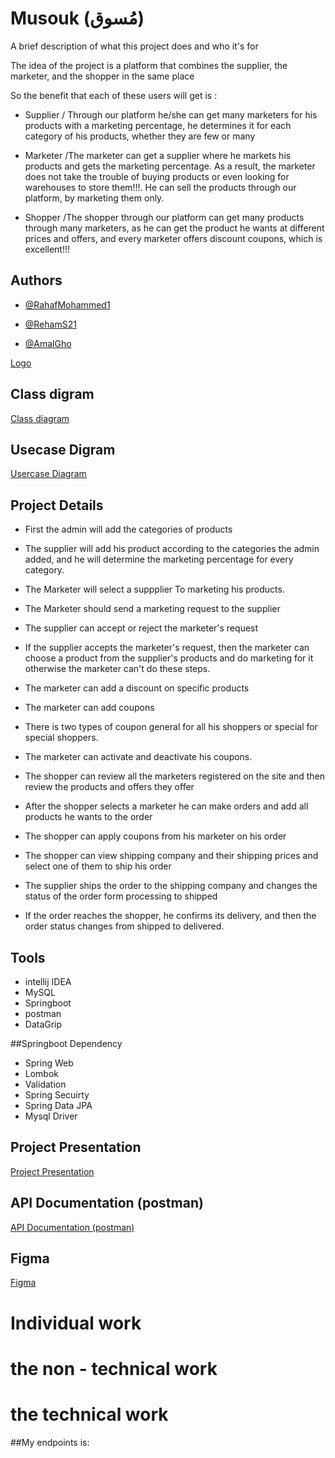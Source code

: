 
# Musouk  (مُسوق)

A brief description of what this project does and who it's for

The idea of the project is a platform that combines the supplier, the marketer, and the shopper in the same place

So the benefit that each of these users will get is :
* Supplier / Through our platform he/she can get many marketers for his products with a marketing percentage, he determines it for each category of his products, whether they are few or many

* Marketer /The marketer can get a supplier where he markets his products and gets the marketing percentage. As a result, the marketer does not take the trouble of buying products or even looking for warehouses to store them!!!. He can sell the products through our platform, by marketing them only.

* Shopper /The shopper through our platform can get many products through many marketers, as he can get the product he wants at different prices and offers, and every marketer offers discount coupons, which is excellent!!!











## Authors

- [@RahafMohammed1](https://www.github.com/RahafMohammed1)

- [@RehamS21](https://github.com/RehamS21/Portfolio)

- [@AmalGho](https://github.com/AmalGho)



[Logo](https://app.gemoo.com/share/image-annotation/559539705626505216?codeId=vJ9lLwN5xNLmg&origin=imageurlgenerator)

## Class digram 

[Class diagram](https://viewer.diagrams.net/?tags=%7B%7D&highlight=0000ff&edit=_blank&layers=1&nav=1&title=Mosawiq%20Diagram.drawio#R7V1bk5u4Ev41rsp5sIs7%2BHEum91UbSqpTPZcnlKMkcdssGEBZ2by64%2FEzZhuDLaR8MRKJRUbJMD0162%2BqXui361ffo%2FdaPUx9Egw0RTvZaLfTzRNmxs2%2FY8dec2P6I4%2Bz488xb6XH1N2Bx78n6QYWB7d%2Bh5J9gamYRikflQcVPODi3CzIYt075gbx%2BHz%2FrBlGHh7ByL3iYADDws3gEf%2F43vpKj%2FqaPbu%2BB%2FEf1oVdzYdPT%2BxdsuxxVMnK9cLn%2FcOkZf0fbhJiyf8TOK1uyGblJ756MbfSTwxf1ulKfuhNxPtPf27ZKNnT2H4FBA38pPZIlzTw4uEDnm%2FdNd%2BwF5z7UK3xYXo7fTfJvpdHIZp%2Fmn9ckcCRqt9KrxvOVu9hphdt8eEu68fvr58%2BuNW03983f775z2Jgj%2BmxVV%2BuMG2eL1%2FJfnT0feTvpbvPHn21wH9BRP9lv3ih%2BKMSr%2B7gf%2B0oZ8X9DHoTP32B4lTn5LrpjiRhhE9ulj5gfen%2Bxpu2cMmqbv4Xn67XYWx%2F5Ne1g2Ka9LTcVogT7P2RjywmfSwQo%2FGJKFjPpdvQG0c%2Bui%2B7A38003S4sAiDAI3SvzH6mes3fjJ39yGaUoJmA96XvkpeYjcBRvzTLmJPUi6Lh8Svv%2FyZdIXQF5qhwp6%2FE7CNUnjVzqkODt1zHxKwYtTTbULJD7voK1axbFVDdaqZRQsVYD1qbr6DgP0QwGDIyChAUhMiykU88oHSuUnBCH0F6cZ5eLwO7kLg5BC4X4T5pDxg6BxqERNQJZpK2YS%2Bu79zdOf2Zh7Y3fkS%2FEe2KGQzl0GGR%2BvfM8jG0bvMHVTNycuo2QU%2BgVTm7f0L32dd8rMnJj0we%2Fod3X3nf5lw%2BP0LtzQ3%2BL6GW0JRc4zYeg5HhQH2a4bKQUyKBf0gkU5bnBU6CgqtlRYbNw1ybHxkMaUOBIaYqFhaiNDw0ChEblJ8hzGnoTGeNCwnZGhYaLQIGvXDyQuxsOFqhgjA8MCwAAYCPyMtjkGSk1fPQkAa0rKgOwo%2FpUB4n6qAlToEBU6goDAfSTB5zDxUz9k14%2FzsQ1kdBF%2FH93%2BZkViP%2BVJdb2nbulwIrqNEJ3%2BWiUmT35CjYd3P0Lf%2B1cuGNhHKRYEiwVd4Hrx2XJWv29J%2Bvft549L68N%2FUye9maq2DohOPGr%2BF1%2FpO1uFT%2BHGDX7bHaWU2G484hV02I35M8z4nL2yv0mavhYWpbtNw%2F0XSl789L9s%2Bsw2i6%2F%2FK67GPt%2B%2F1L%2B8ll829BfnszSz%2FP6%2F%2BsndvOxbOZFZ0O9L18AfJPhBGCxL0zp%2FRlUrvpeQ9sjS3QZpdjHvhrlRdjinR9777EVnl89fIHtrNZojhiqEQUwCN%2FV%2F7M%2FDaFxM%2FcwQv7NmDaWASmnNqvMmUJJwGy9IMa%2Fuq2hcamoa9szsulpKbXaSgqvRt%2BO%2B1oYVjNn%2FuTV1rnQ9nnN4Cv2QP8aOF6oXfboAdRABamWgeNzjGeufLfMq3U6n6fP0kSrhJJ4WUm36ksvXHCkKNuIVjqBCapNQcBBs%2Bu4kMjOTkgQeT76TZ%2Bxi2XHkOglzAJYTVHDiFZ6I3E05vnH0FR71N4vV9GfIfD%2BNU8kiDoNgmmzcaEqFtb9INyTJHYBKFIcv%2FtpPX2vjn2LX8ymnTZdxuJ5GlZLQuGw17Ifv9hiVhu2DKPX8jRvAJw%2FcZEW86U8Sh%2BDkZrum6sZiuvSftjFpPV1gon167C7Qh2Jq%2FdTfJCTFT4XLJT03LVaajNrRS8ugRS4Ds8to%2BnK5bI6rDYifHt%2BZcwYFpu0ommFls96zG8zMf7XcoXQF56jL%2F9FbKYoCHrzf0GNG5Y9PvK7Rj8E2Bi%2FzMdM9d5CsnVrQ5SPOfJ4QVa9J7lBvnFltyR7H1k75G6ZIQJC56TbGxick8l1w1IvDaO%2Fl1H%2BKu%2Fiencd%2FaHW2%2FRdXY1p%2FejWi%2FR1UQw68jGpMy1upzoeMf1IocKoBre9vN6L5IgtxXQP9Dzd%2BN53Wj%2BdAL9cB%2BumJ%2Ff%2BwCqOIOW%2FzRYOyxWN5Cqhd0uXPxeVfhdF2ao2uA61bNzCXf6FiDG%2BYzVE3jXT5D2mNOb2R0u7yR2HBzUejKigspL9%2FXFwg%2Fn7BuIBB42m0yogpUTEWKhBXv2BU4HFj1%2FPiSlWT0BgDGpi3XzA28OgxNSI%2FLT8xpZVIVWNUhCCRAcEIgUFkAAIZEBqa7GZPFZNXQEhtiQhZ7pohf%2FOYZIyaW60PJCCLNEufo1bnHbPwqUm3s2YpmTYTzAvKLOmnLEZQt5n9DSUWMz8RO%2Fkdy2v5xgJQd%2Bvift8akanKgs5v22JES7nFV25ZAlc2NGBlzgHNhcarTgpX6ao%2BqcerZnNLmxyOWWXfPlN5tCaZy%2BeSAln07WdhpUOCpoBWHjE6MNDG8XZcZKw9ALWHtQECQiqMCJUCEuBSOvT45PBWbrnDHj0VE0smN31KuvQEJFgM4tNDgcELF5r06V0kMDCnnlhgSKfeBcIC8%2BqJhQXu1dts148k%2FrT8HIfedpEmD2wTF4tP5paVXFzGAAvq5xOLFtzP521J4QC%2BD7fslZdJS7E0nMfCCubxE4oVC1lwgOdnG0WBX7p%2BiPfB4%2BDsaQgt6di5CHxirkmx%2BERl2T4%2BK%2BdglsEjoXkd0HRG19VlsOT83TPH2%2B5KT2Wc2%2FYZjOy5TGAOPVTmsBPTJPPCMVEyL3JsgaDRbpNsjX0oVlweQZVyNUcCK6XpUMRW9oRsq9yDSmQ1MH8fhwVkTVb0ZYDMB9kqzRhima8%2BKTzfRwjhmsN8zhXDat9llVeqoY3t%2FBsMxB4FMV0UOIJYwnYM2Opjw1aD%2FvQdymSgRUigxVL7BFo0B0ud1nktyjruUJeBliGV9Ir7zgm0oMDgVy8FdW%2FIQMvYwEACLYKBgXvUZaxlbGQgsRbByIAeJ2nWH2nWH092LGqC0p2bBgGL5GBJkKUrfOVHEfGyrOlamiKdn%2B3%2By80STo5Imfl4OdJKVUdfyCxAdIGpj%2BXnPIGxTIPsTH08qlBHvwTFU%2FIRi7znznTEQuY0ciDPyE88j%2BIwXVsFGIBuimNlQKtxXK1YGNPtI2sAe9NpWJuaYpiQ5UzIcTovJ4QBVcdf%2BP3rGjD3LWjuY%2BWJ%2BBFg3OpEVyHyyqXwQmSeAYMuvzDPTdUm01GpBzNF0C0W3JgO6se%2FMgXMCxR7V7XuVwbZQQJg0Qd%2BBIDbPH5lAhhABqlQBmlCCTDqNq%2FTbJ29ZX%2BnBQhf%2BEuHZ%2FfKr17Uym%2FCyE4fpuvPTNzCsoMIQVCnyEFaE%2BgimdCEIZWP10MQDegF4xME%2BqelVOwpFcuBnVJRvTCpCIMU1yMVgXWkOhaSmSKUB6F9ej1CUQMVh8enB7RWv5AfPnnOIjaAMjJXiE%2BVxabzVjVUJLxrIsjglypkwtRHmSo0dCSt4r%2BzUoUwYPBrkgLdK9NsPWdiQ6aEjAgNLFlILDTaK773zZZWtZZ06Qxj2b6l5r7do%2FKRrx189Vo3uEkwEBix%2FCSxYIQ50AAUMj9paLKj%2BUkY3XmpLRaan%2BR63p5ey7MGW36j%2B6%2BfWAU2mYR0OesjmoTESybhDYMUE1BdgA%2Fq7MpnVXRenTt1l9RUmSma0emVQoqxXWxbIH3uzJysl0Xxx2iYZnaZ19LR1we58rxxKcts2PUtDYeObRGU%2FQZwM0OfFVKXa9cfC9qNuUSUpd4EexWagUkKARsIQB3zN1WbxodfnnHrUXoVhlwaKxY8q9IbBgx%2B9Sug6Si9ChcBDazWm1hoYIac9CpcEvhO9CocD0aswpxQMJZBbOlVON2rcDzZ0VpxGN0H8CqghpuDyaDbbj9C795nyvEuh8qnUSrWNR9Eubtq3CesnCE71f9glYlxnrLTTXOU9%2BYISVla3K2mOTTFWxinN9Md5RtBOczgFYq2Yb7UnRsstqxV6xf679MS4nxwNx4oknIM6S%2Bp1gk%2FUdxXH%2BSWs2BDU%2BEL%2BWfLlibpWRDiWZiaoIi8pkFYoBsvqg7tw%2BMCLSLfLHMEXQ3NCkfYpJj8880jySL2o13%2F4NIg7XMBCo10mxw%2FL7tx1XD1PjNVpA1yhgFsD1EFH0V22d1lcGA70uY42%2BY4nuyliOsiO69ApgP1oczkUMqabh%2Fd76RY%2BN4hzZ7qJdsyCVSUZLhZLEiUlhPj%2FH%2B8X1TbJb6Qv8mi6xJSSgmVUnMk3wKVUgN49vHYJqK%2B0xU2LC4t1bI%2BwOiw7LrUMqupltkmUgQAjfgMkUeK4kLDtDIZ8DlGXHSgop0dj9JpePlR0cfDWy%2BkfhoQGe0ZDxdYCqlQXMD9IZhVlKtAGT6UiMRssXCfShupaNohgdM%2FUjM8kLD0T6FAwtIApc1Ut5mGJzqa%2FCkyTINV67698db%2BxvW8Uh19V35oOnulxBC51KDZmEJFBNKOtOgQJi0WQRaLBXPUFOh30W0MFuoAjmQcFz27kSL%2BW6RiMjbqGFeyEsX%2BoqHbtA775i5ZtX%2FPTxbhltGg84GTNGR4krYYT0HoHGuMoYifD%2BBgxk106WDmoiwdJnu1Pb%2BL7txK%2BWIdevZcxZ5XLIi11JJFoT3l34rz0vN7guf3sFLSPyKvIUlx6IrJzdaCPj4KpDJOsUNRUoNRlB%2Fq0ZhGwknoaqSaSK4dLzjhxWbOb7rUmvC7H0K7oXLOfb0vtCUUnfRLqU21Jgf9co2QhpJMTs8VbohcIVyzgYqMyJpPM0WxJvW6T7rhTHpVfmJTtcle9SfbMCYn7LTLbMnGXrvsWG23XdduPPaMzevmL7Z7h16fYruFwVWvLoWTU8fxdtyev2O30yHFzNSiu2HbXj9kiuUMu%2FnuwAt6u%2FWuzvMmwJduI6U4eSUr4gR54wWvziOIbkLGQZRVkQRBOqBdEYdAf5szF1eCDCfIG6%2BTeSZBkKVlZJFVVsB9U20D5qa6ry3N593VMjnWJdjXeg4lxnQqPbmbRrjSY5YJiLXF1OKvwSBtxa5IPptOs5p7VW5iNHFw1RoM7OJq6WPL51FqyJwnn%2Fdl8zB1jAcRwipieh6oC3%2BGFD6P5tAldkVSEdFaBRbOxQkC65hck1S0mwQxNZhoLJYgzphS8XKqu4uVitYgRbiOd8gBgWBqdh1CfabYltFAHQ91FuaSXJGcQBxy1sjakwH9P9dEECi4x1ZnK4%2FgSPpsJa2rhoOtkvvsOoodUZadO8PQ9frioM5YN88T3BkDrglG3xYgWkuliTMLM04NUCVfdxqgbCnFOJQwN6Cr8sOabTxo4lemi3La4AbEl46ILxVrLM0teQ5pc9s7W3QbB3K300DQOcCxx2ReouDRuYEHejsBCGTm5dBkR3RQlOy8tqkgXXrzvCS6eGULyrt6dlwuRtB1RsoHvvLBgsFqFCj8tkNetd%2FPAGWG9DmSnCjSWkG6Il03QbByYEIJYoPXf6HRkMGq8E8uwG3YO48PD6bwqd0%2Frcpd7JphK%2F1MRORaoLF2lZkxcLn%2BqQ0aA6pWR34hnOJYAvILbaivyk6BIi1gFSQI6Ng2IgUTwbbGSQarpdVybOk9qc4Oq87aLfnRBzYaYkjht%2BMayU%2FGgJKXL5Z1D0dFC6rZiUVLv2owWG1NiRWhWEGzusViBW1XC7CS0ncffHPXu93xsl7QKIhBS%2FoLhgysEYSX4GUl7L%2FVpcxtGAaEFQSXoBELGjRYLRY0eKOif7buJvXTV6ngjooPc3wNl3O3Ij%2B5yYozeHfhNirLx1TySHYtGqUWXhcsy3Z6o8HSxrbUyzjjuXHGLntb6akW8wo0qmh8%2BUhppLSXUkhWYRTllcgFNFbObpH0b9cjZeCIS7Gmjr4UI8FTDuDflbf5GmYIfbdrvrVXR4RDsyLJCW%2BBE9AdfGI5ARotQ3LCouzTVdZ5usn9K1xXg4NcdnSDOcl8ozLfvtLJVRnHknoEs2NZFYPXwkQCskgfVn4UUaLfhWuKy1dhzJiU95Xs%2BGbZkR%2FzoflbYpkPxqoHXQspuwUkFWEPNZu8XgyX1ftGSb67BL7rnSTCke%2F4uiI8Evj0xREvYzzCw96SrCdZ7wTWM8Z2hCD9I69oy6sOMiV1a%2BQkcqS14xtJIhfRvrxrCzOoyFP1NByNnm%2B2ZtX49FRhiYCxK14511zxSlWbCcYaGr0USY9xCl6duN%2BCd5GAEyrO5K9vmMowpZbSucdDtXGcnbnHQwUlZTVF379Iy7YMcKkKsTvRUyaldewWOXaHhwZ0kPKhW58NzLBNAdUXnWsua4WIPn1k0TeHeoQA0cdZhNWpN9H05ZJYiwUgNT3j2fNHpVEZZa42C73uSqXwqYwyWsETbT6fmfPanwY6qR0zs01DKf807tB7p5taKjw13Nu9ROrRO92gMVbeqvXpEPttrvGXhMU93kA9OVFViRp816UHnaZ04FXmdMiJh%2FYXiVA6SnwMrCmooMKNrTsHGQTO0IpdsHz5Q9q8JysaiHLnjFw%2BUx1pH32t5JltNRZ2SztlYRdkf1EBqMxrUnqqzBTFOCioh%2Bui00LCvtvvbV4V2rQGrK2mT7uvaUYvNTP0neZTeth2VzadWUNH4Vz8TVXerG00vsTTgfJqYb3BhEo8Be7UkCtY70p8sL3V2PQs4wKSPwehp2GPTc9RfB%2B13n17hWFnimUfXt1rPgqrMo7KZjTGCKrMKX4WUX0AW0jOx3zTTGUG6qaYxnzmNDbe9FVPVI1pe7U%2Fravb0OYh4FOzONL6qJCzizJNXM3DgpRSGp8ijWGI2xy7zFrlG7%2BCOmun%2BcNOE%2FGnSU%2FUqjMLYdbDS9bSAXpwL5lqzbmIQdjMQTP2hFqPGarRITjVple8MYOX4HyzFSYvQHACBGL1wQULzrfXmOZITz9ngTugiFRtKCIPyNJzJeSxYs3qCvr3mKHvN8LhJaSk7%2BRkIQWbGIzv%2Fdek7%2BR0eoI0ovEXnbfTw5dTVWTtkrqpGYhmjmeSzLko5lMbJNkaaj8HBZItYjWuNXcaSv5QySKw1q1iH9bykeTwU6boHVNsoGaeMMWZC6jXrCLtlKVgP32rgaqM3HdURdoxS83r9Eayc7QmslCCwiqU5dZ9erTavd%2BgsKyvzqW%2BugYaXKhYp2EDQYjKrUmUinR%2F7lVeHWk5BiZt3DXZL53cZ1ZZ5OFbFPuLE%2BYXu3Vfv6V%2B8%2Fa4KJPbU3tg%2B5CAgZA%2FUBQew7fND94wsQbAQBYnHJzwqoJYqRjluVUn1LGyVEw83Hhrf3PjeQ%2Bregmb2v77ByZ%2B1k%2F3Xz8V%2FdHyrfFSdoiVHSpW4BKDEMfSZnAvtTRwTt7wpJRp7aOpw0g7VWnf9NVem66ZS6AnNG8kPU%2Fmz8qVOB49FUC9X9Wz3DcPZKYo1U6F%2FMF01ZkISwY5bDN2Z4MYfHYDINkgPX3OR2eDAKNdsTtyO8qf0zaDkze23KFRE4Z5Gf8EMJV08HBqoDdvylRLw9ZITIlt9n8cTqqWC3dXE3lp4Axs4JgtEbcDzhGxZfMsaN8wZCxCT%2FrNRoXG%2BO3xyrJXvFrN3CzY8o%2F2vZKlBc%2FoMwOdmPxQOn5jPh0ubYOiNH2NCP0Pi0FIfArug9SFxgto%2BmdhZWhlsOHsYEMX5ft27uMWbDD5doOh1sx3ZsrfeEVntvdhfBMEfyUkTvjWIs5vd%2F%2F1kyxG%2FKtIZJ58OLpCYJ7fjGZ%2BHB8%2BRGRBofyQN2yS7CjZ8WLYES1FLZQd7fP18z7syGxJNyVF11KuHLjI7iGr80sO7MOB856KKUcOhC4%2BDhxI37bkQcmDl8iDF9Ar1D7fl3qAB90oCl5ztvu04dYZqtaELQsPSM6TnNfFeb17k3Lzy1jQHJQJQic3zxi%2FDJsNNyjJhMyTyyTOS3%2F1ePSUCXxnlNUDW1g5EpR%2BjUO2MFfnfqdLyeoj1QXYiP8D)
## Usecase Digram

[Usercase Diagram](https://viewer.diagrams.net/?tags=%7B%7D&highlight=0000ff&edit=_blank&layers=1&nav=1&title=Usecase%20diagram.drawio#R7VxbW%2BI4GP41XOpDz%2BUSQZ3d0UcUnxmdu9AGqLZNpw0i8%2Bs3PbdJKBXbUnd3LpwmhBDe7%2FwmYSBNnPdrH3jrW2RCeyAOzfeBNB2I4kiRyd%2BwYxd3qLIYd6x8y4y7hLxjbv2BSecw6d1YJgxKAzFCNra8cqeBXBcauNQHfB9ty8OWyC5%2FqgdWkOmYG8Bme39aJl7HvboyzPu%2FQWu1Tj9ZGCavOCAdnHQEa2CibaFLuhxIEx8hHD857xNoh9iluMTvu9rzarYwH7q4zhum8t3s%2Fc40x%2BZweLa%2BcmfPs%2B9nySxvwN4kXzhZLN6lCARby7GBS1oXAQY%2BTmQ0JG12Cel80MfwvdCVLOkaIgdif0eGJK%2BKcgJPoh8psNscbCUdsi4AraewgkTAq2zqHAPykMDwAUgUFpLpaKAr0d%2BrwVQfXEjRsx79ZQEj35ws8mKNHfK5U4E8AttaueTZIDhBn3SE%2BFhEycbJC45lmuHbL3wYWH%2FAwk4R9pDl4ugbKhcDZRrOtcEoiEUgRCLx0SucIBuReacuiuS0tGyb6mJFVakPH5CfwgqMIy%2BpLXGpjLjGphl%2BVR%2BZG%2BIQaOmQKYnvCCHZri0M5x4wwle2xHuVhdYWYmpZ4bURg5%2FAU3hZ%2BDyAPx7eFli%2FG42uf%2B9G%2BniyNeePZ1I1gEHkcckf5JtEd3sHpySW8RQ0ViG5gKoNaCQXUJUFySQxJWkiH6%2FRCrnAvsx7L3y0cU1oJlafj7lByEsAfIEY7xLnGzqBMrzQNcdhuMstnvRcWeHK97jqKvjDBVeC70MbYOutHCR5SCZvnYV%2BrGADUlloJE8oT0ECzQri5F3FoEZNJGsHJgrQxjcgM1Ek2Oz7HC9rjTEe4Hn2LkpINh5ye2gvFPSSzEZcrr0obdlLmup1bDDvFn4qPD%2BHU50rSWv6nswcNXZpo1Eji1UzHvf3Tv%2BxsX%2FPX3bG6%2BN4fn%2F5SwdnckfGqFA2pFGSrm2MOuWK5W6NUZD%2FVyQ%2BMNJp3LpEx9g9mtSYArC5zNYnXpZ03QL%2FFYbJN1mMa%2BbpDPnKbxYkVWLvHbUs1HTUTSQ2aP0oq4a6gEB%2BhZL9%2BOt1e8UJdjOwy7C13BV5nm5gD7FMHVHqmDhVpqDxkm7l81B6zy%2FPj7Nvd758v5zYi7%2FQg%2FRyJjJQBtAO%2BYtUPakiJk7B11aQcA7kv6WPnBDmDUk4rEiV84y9b%2FhTEUZOWaEi%2FnpLqszFX2bwJ4DPMrSnVkDyN7eH1SOFpCKeGknWKRhr4EYamqtm31EcnRrF1LcXYLwFryGITsG5%2BvA3ca%2BZO%2Fgy%2BEp6h%2Fj%2Bcb8J85vlmXkG7%2BQbsL1Xn3Dqb%2F9rmWHrCR%2BV8TMCrF060KxYx5UDG4%2FHhgE9nGQ3GMYG%2BEAMMOhhVKBZkLqpotyAvYHNUp%2B5y2fFuLx0n34i7%2Fu9yNlXeIAvcX5zm%2FuzvsKpltPFTKuLcPJI7tbg5KYrpGMFXegDOypnQgw9aFhRc0J8Vy%2FpJ6UMraqK3UUGLrT7ipq7ntLdzH5Zh%2FQdl6ViTX1skJACorI7LmZMCPKuuIhpSEEZ4OpiXldBNYmDb1sKysW3olR0MlKjbyjSuzJ1SebWUGSZIZKXhKqZVHqhTobq2NS%2BYQuQ0nsm2qktn41KTlyzJNyaCpwQG3cReBkuvUKU3jrskmHjIspuZs9TWw%2FWlufFaZOBHA%2B4ux4CSgenuiraGqBsdJ8gd2n5IXM2hTapfPwvgKPK48s6NfURG4RCfYRmU5lS8yBSNZFUuyZq4KAFl%2BORWIy6OBdAlv40SMkF0iiwEGEzpyGiVl0eIuU2hudaSmjEE6dkxx56gzRm0LecKG05cIqsuK%2FFVYAkNYpJhgrkk3FtsyHCiHJ%2FklyeYg%2BLQYCOSo50WHLoa%2F%2FnUKyLolIn%2Fw6NT9aVK3O8gmMpFS7mymm1%2FXwoCGWNl3TpoM6TFq2d9Q2hbAcHaL6T2EFHBwoy%2Bomm15u2A6pWU0Za%2B3qt%2Fxu9eJGh7qMD1zpy4JSjVMV2FJc2EFUoOeTD47VmHTiXGPsixxgFVoWqKNTWVYhO3WlOuCnfR32OJg8bVYkqcy1tUu5hoII18MLHjWOPDYyKh95vwALaMxRY2ELh4fcFwhg5A%2FZUPEZUqYA22LZcOMnuejR0CYEGU%2BHUW1JLZSv3pI3A4NnhduXnM5m2wtXxgUZivUTVbYKGvcSHjVsYlfQx3Wxqyrj5PP5Jj%2BEOSyonUf96poGUejSmkvupl641kOKaBam6wqTPfepC%2B8GIZfTn2XkY1Q5vYC3CpxXmcc9fKzwN5bI0OFRWW%2BGJm0uNTukpPlerZI5BaMMxHOMH5JoJbOM10OcOeJwmWhyqZ4%2BUbqPSq9rZOXFiMRKo4xdVicXBiyLZ6a%2Fmj%2FdzMTwN9fIF3E4j%2BUhdTdY6cjtViywG%2FTXyvK9egOoU8ZTtTBciPO9%2BwqiBCM89EHmam1RHsJWHytNa9lB1L7ptwkijuD1GpnsII2Yind7wpK%2Fct3z5qjfeufkj1nVVRmNdaJUX6z6V45JNJxXcsGvBVd1sa50cpg4cicN6Jvph%2Foj%2BHFHan%2BY1tTEmnJa0%2FJAeZbvEWf71XEq%2FGtwfrqWUlXeCDroT8VTuhFsZspsErF4wmBUkWlaJo%2BR7UO32CuUg1vysoM4dbJEvlAO%2Fm5P2fXZLfqScD8VyfiCL54p4ZK5B%2F%2BZKO35MV8tuTK9mIanh6apa3SVlWchPafuxtHVzWzfH284xjHfV5aGD%2Fqwb05Ho2oxW9rpGI9MsOf0TZg1ZDXWVTpCrrUbllw1HWg1p5j9pFw%2FPfxdQuvwH)
## Project Details

- First the admin will add the categories of products

- The supplier will add his product according to the categories the admin added, and he will determine the marketing percentage for every category.

- The Marketer will select a suppplier To marketing his products.

- The Marketer should send a marketing request to the supplier 

- The supplier can accept or reject the marketer's request

- If the supplier accepts the marketer's request, then the marketer can choose a product from the supplier's products and do marketing for it otherwise the marketer can't do these steps.

- The marketer can add a discount on specific products

- The marketer can add coupons 

- There is two types of coupon general for all his shoppers or special for special shoppers.

- The marketer can activate and deactivate his coupons.

- The shopper can review all the marketers registered on the site and then review the products and offers they offer

- After the shopper selects a marketer he can make orders and add all products he wants to the order 

- The shopper can apply coupons from his marketer on his order 

- The shopper can view shipping company and their shipping prices and select one of them to ship his order

- The supplier ships the order to the shipping company and changes the status of the order form processing to shipped

- If the order reaches the shopper, he confirms its delivery, and then the order status changes from shipped to delivered.

## Tools 

- intellij IDEA
- MySQL
- Springboot
- postman
- DataGrip


##Springboot Dependency

- Spring Web
- Lombok
- Validation
- Spring Secuirty
- Spring Data JPA
- Mysql Driver
##  Project Presentation
[Project Presentation](https://www.canva.com/design/DAFt-RjJPRg/IViq2TcqG7FPyrOiw3kDjQ/edit?utm_content=DAFt-RjJPRg&utm_campaign=designshare&utm_medium=link2&utm_source=sharebutton)
## API Documentation (postman)
[API Documentation (postman)](https://documenter.getpostman.com/view/28984368/2s9YC1XETh)

## Figma

[Figma](https://www.figma.com/proto/29jAKsedWTK1xrg2r6RjYM/%D9%85%D9%8F%D8%B3%D9%88%D9%82?type=design&node-id=38-240&t=5DlmXUWUksbPqiwl-0&scaling=min-zoom&page-id=0%3A1)
# Individual work

# the non - technical work



# the technical work


##My endpoints is:
     











 